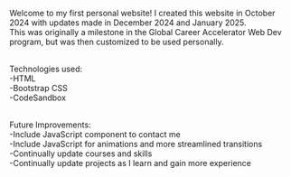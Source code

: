 Welcome to my first personal website! I created this website in October 2024 with updates made in December 2024 and January 2025.<br/>
This was originally a milestone in the Global Career Accelerator Web Dev program, but was then customized to be used personally.<br/><br/>

Technologies used:<br/>
	-HTML<br/>
	-Bootstrap CSS<br/>
	-CodeSandbox<br/><br/>


Future Improvements:<br/>
	-Include JavaScript component to contact me<br/>
	-Include JavaScript for animations and more streamlined transitions<br/>
	-Continually update courses and skills<br/>
	-Continually update projects as I learn and gain more experience<br/>
